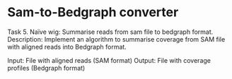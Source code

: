 # Sam-to-Bedgraph converter

Task 5.
Naïve wig: Summarise reads from sam file to bedgraph format.
Description: Implement an algorithm to summarise coverage from SAM file with aligned reads into Bedgraph format.

Input: File with aligned reads (SAM format)
Output: File with coverage profiles (Bedgraph format)
